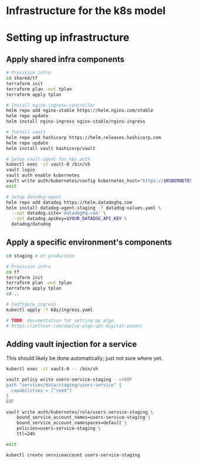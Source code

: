 # Infrastructure for the k8s model

# Setting up infrastructure

## Apply shared infra components
```sh
# Provision infra
cd shared/tf
terraform init
terraform plan -out tplan
terraform apply tplan

# Install nginx-ingress-controller
helm repo add nginx-stable https://helm.nginx.com/stable
helm repo update
helm install nginx-ingress nginx-stable/nginx-ingress

# Install vault
helm repo add hashicorp https://helm.releases.hashicorp.com
helm repo update
helm install vault hashicorp/vault

# Setup vault-agent for k8s auth
kubectl exec -it vault-0 /bin/sh
vault login
vault auth enable kubernetes
vault write auth/kubernetes/config kubernetes_host="https://$KUBERNETES_PORT_443_TCP_ADDR:443"
exit

# Setup datadog-agent
helm repo add datadog https://helm.datadoghq.com
helm install datadog-agent-staging -f datadog-values.yaml \
  --set datadog.site='datadoghq.com' \
  --set datadog.apiKey=$YOUR_DATADOG_API_KEY \
  datadog/datadog
```

## Apply a specific environment's components
```sh
cd staging # or production

# Provision infra
cd tf
terraform init
terraform plan -out tplan
terraform apply tplan
cd ..

# Configure ingress
kubectl apply -f k8s/ingress.yaml

# TODO: documentation for setting up algo
# https://zeltser.com/deploy-algo-vpn-digital-ocean/
```

## Adding vault injection for a service
This should likely be done automatically; just not sure where yet.
```sh
kubectl exec -it vault-0 -- /bin/sh

vault policy write users-service-staging - <<EOF
path "services/data/staging/users-service" {
  capabilities = ["read"]
}
EOF

vault write auth/kubernetes/role/users-service-staging \
    bound_service_account_names=users-service-staging \
    bound_service_account_namespaces=default \
    policies=users-service-staging \
    ttl=24h

exit

kubectl create serviceaccount users-service-staging
